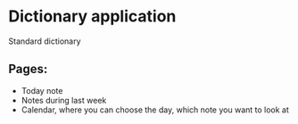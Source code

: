 # Dictionary application

Standard dictionary

## Pages:

* Today note
* Notes during last week
* Calendar, where you can choose the day, which note you want to look at
